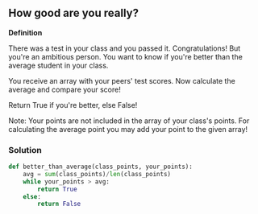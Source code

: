 ## How good are you really?

**Definition**

There was a test in your class and you passed it. Congratulations!
But you're an ambitious person. You want to know if you're better than the average student in your class.

You receive an array with your peers' test scores. Now calculate the average and compare your score!

Return True if you're better, else False!

Note:
Your points are not included in the array of your class's points. For calculating the average point you may add your point to the given array!

### Solution

```python
def better_than_average(class_points, your_points):
    avg = sum(class_points)/len(class_points)
    while your_points > avg:
        return True
    else:
        return False
```
        
